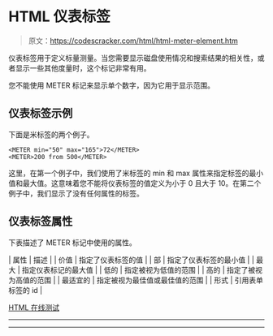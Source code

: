 # HTML 仪表标签

> 原文：<https://codescracker.com/html/html-meter-element.htm>

仪表标签用于定义标量测量。当您需要显示磁盘使用情况和搜索结果的相关性，或者显示一些其他度量时，这个标记非常有用。

您不能使用 METER 标记来显示单个数字，因为它用于显示范围。

## 仪表标签示例

下面是米标签的两个例子。

```
<METER min="50" max="165">72</METER>
<METER>200 from 500</METER>
```

这里，在第一个例子中，我们使用了米标签的 min 和 max 属性来指定标签的最小值和最大值。这意味着您不能将仪表标签的值定义为小于 0 且大于 10。在第二个例子中，我们显示了没有任何属性的标签。

## 仪表标签属性

下表描述了 METER 标记中使用的属性。

| 属性 | 描述 |
| 价值 | 指定了仪表标签的值 |
| 部 | 指定了仪表标签的最小值 |
| 最大 | 指定仪表标记的最大值 |
| 低的 | 指定被视为低值的范围 |
| 高的 | 指定了被视为高值的范围 |
| 最适宜的 | 指定被视为最佳值或最佳值的范围 |
| 形式 | 引用表单标签的 id |

[HTML 在线测试](/exam/showtest.php?subid=4)

* * *

* * *